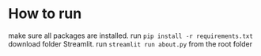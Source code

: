 # How to run
make sure all packages are installed. run
`pip install -r requirements.txt`
download folder Streamlit. run
`streamlit run about.py`
from the root folder
